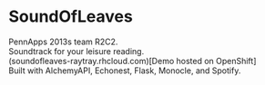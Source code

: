 SoundOfLeaves
=============

PennApps 2013s team R2C2.  
Soundtrack for your leisure reading.  
(soundofleaves-raytray.rhcloud.com)[Demo hosted on OpenShift]  
Built with AlchemyAPI, Echonest, Flask, Monocle, and Spotify.

